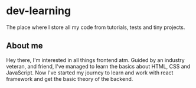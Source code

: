 # dev-learning
The place where I store all my code from tutorials, tests and tiny projects.

## About me

Hey there, I'm interested in all things frontend atm.
Guided by an industry veteran, and friend, I've managed to learn the basics about HTML, CSS and JavaScript. 
Now I've started my journey to learn and work with react framework and get the basic theory of the backend.